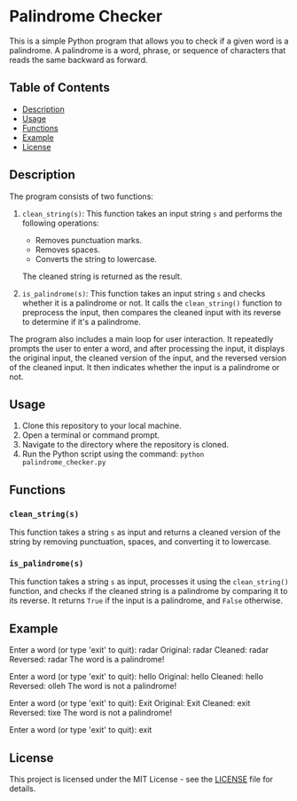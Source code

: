 # Palindrome Checker

This is a simple Python program that allows you to check if a given word is a palindrome. A palindrome is a word, phrase, or sequence of characters that reads the same backward as forward.

## Table of Contents

- [Description](#description)
- [Usage](#usage)
- [Functions](#functions)
- [Example](#example)
- [License](#license)

## Description

The program consists of two functions:

1. `clean_string(s)`: This function takes an input string `s` and performs the following operations:
   - Removes punctuation marks.
   - Removes spaces.
   - Converts the string to lowercase.
   
   The cleaned string is returned as the result.

2. `is_palindrome(s)`: This function takes an input string `s` and checks whether it is a palindrome or not. It calls the `clean_string()` function to preprocess the input, then compares the cleaned input with its reverse to determine if it's a palindrome.

The program also includes a main loop for user interaction. It repeatedly prompts the user to enter a word, and after processing the input, it displays the original input, the cleaned version of the input, and the reversed version of the cleaned input. It then indicates whether the input is a palindrome or not.

## Usage

1. Clone this repository to your local machine.
2. Open a terminal or command prompt.
3. Navigate to the directory where the repository is cloned.
4. Run the Python script using the command: `python palindrome_checker.py`

## Functions

### `clean_string(s)`

This function takes a string `s` as input and returns a cleaned version of the string by removing punctuation, spaces, and converting it to lowercase.

### `is_palindrome(s)`

This function takes a string `s` as input, processes it using the `clean_string()` function, and checks if the cleaned string is a palindrome by comparing it to its reverse. It returns `True` if the input is a palindrome, and `False` otherwise.

## Example

Enter a word (or type 'exit' to quit): radar
Original: radar
Cleaned: radar
Reversed: radar
The word is a palindrome!

Enter a word (or type 'exit' to quit): hello
Original: hello
Cleaned: hello
Reversed: olleh
The word is not a palindrome!

Enter a word (or type 'exit' to quit): Exit
Original: Exit
Cleaned: exit
Reversed: tixe
The word is not a palindrome!

Enter a word (or type 'exit' to quit): exit

## License

This project is licensed under the MIT License - see the [LICENSE](LICENSE) file for details.
